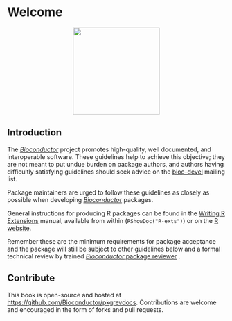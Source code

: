 # Welcome

<img src="https://raw.githubusercontent.com/Bioconductor/BiocStickers/master/Bioconductor/Bioconductor.png" height="200px" style="display: block; margin: auto;" />

## Introduction

The [*Bioconductor*](https://bioconductor.org) project promotes high-quality, well documented, and interoperable software. These guidelines help to achieve this objective; they are not meant to put undue burden on package authors, and authors having difficultly satisfying guidelines should seek advice on the [bioc-devel](https://stat.ethz.ch/mailman/listinfo/bioc-devel) mailing list.

Package maintainers are urged to follow these guidelines as closely as possible when developing [*Bioconductor*](https://bioconductor.org) packages.

General instructions for producing R packages can be found in the [Writing R Extensions](https://cran.r-project.org/doc/manuals/R-exts.html) manual, available from within <i class="fab fa-r-project"></i>
(`RShowDoc("R-exts")`) or on the [R website](http://cran.fhcrc.org/manuals.html).

Remember these are the minimum requirements for package acceptance and the package will still be subject to other guidelines below and a formal technical review by trained [*Bioconductor* package reviewer](https://bioconductor.org/about/package-reviewers/) .

## Contribute

This book is open-source and hosted at <https://github.com/Bioconductor/pkgrevdocs>. Contributions are welcome and encouraged in the form of forks and pull requests.
